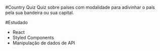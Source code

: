 #Country Quiz
Quiz sobre países com modalidade para adivinhar o país pela sua bandeira ou sua capital.

#Estudado
* React
* Styled Components
* Manipulação de dados de API
